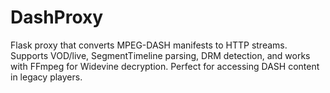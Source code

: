 # DashProxy
Flask proxy that converts MPEG-DASH manifests to HTTP streams. Supports VOD/live, SegmentTimeline parsing, DRM detection, and works with FFmpeg for Widevine decryption. Perfect for accessing DASH content in legacy players.
